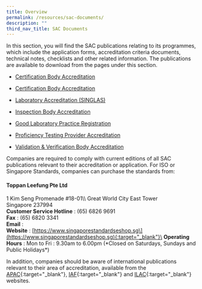 ```yaml
---
title: Overview
permalink: /resources/sac-documents/
description: ""
third_nav_title: SAC Documents
---
```

In this section, you will find the SAC publications relating to its programmes, which include the application forms, accreditation criteria documents, technical notes, checklists and other related information. The publications are available to download from the pages under this section.

* [Certification Body Accreditation](/resources/sac-documents/certification-body-accreditation)

* [Certification Body Accreditation](/resources/SAC-Documents/certification-body-accreditation)

* [Laboratory Accreditation (SINGLAS)](/resources/sac-documents/laboratory-accreditation)



* [Inspection Body Accreditation](/resources/SAC-Documents/inspection-body-accreditation)

* [Good Laboratory Practice Registration](/resources/SAC-Documents/good-laboratory-practice-registration) 

* [Proficiency Testing Provider Accreditation](/resources/SAC-Documents/proficiency-testing-provider-accreditation)

* [Validation &amp; Verification Body Accreditation](/resources/SAC-Documents/validation-and-verification-body-accreditation)

Companies are required to comply with current editions of all SAC publications relevant to their accreditation or application. For ISO or Singapore Standards, companies can purchase the standards from: 

#### Toppan Leefung Pte Ltd 
1 Kim Seng Promenade #18-01\\\\ <!--COMMENT: the double backslashes is used to denote a line break without any paragraph spacing-->
Great World City East Tower\
Singapore 237994\
**Customer Service Hotline** : (65) 6826 9691\
**Fax** : (65) 6820 3341\
**Email** : \
**Website** : \[https://www.singaporestandardseshop.sg\](https://www.singaporestandardseshop.sg){:target="_blank"}\
**Operating Hours** : Mon to Fri : 9.30am to 6.00pm (\*Closed on Saturdays, Sundays and Public Holidays\*)




In addition, companies should be aware of international publications relevant to their area of accreditation, available from the [APAC](https://www.apac-accreditation.org/){:target="_blank"}, [IAF](http://www.iaf.nu/){:target="_blank"} and [ILAC](http://www.ilac.org/){:target="\_blank"} websites.

<!--COMMENT: the '{:target="\_blank"}' at the end of the Markdown webpage URL syntax is used to open the URL in a new window tab -->
